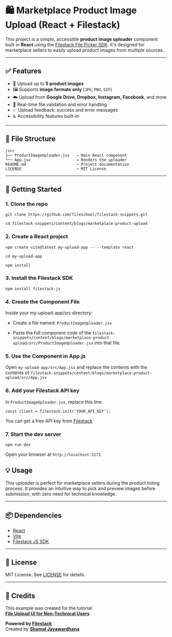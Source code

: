 # 🛍️ Marketplace Product Image Upload (React + Filestack)

This project is a simple, accessible **product image uploader** component built in **React** using the [Filestack File Picker SDK](https://www.filestack.com/docs/uploads/pickers/). It's designed for marketplace sellers to easily upload product images from multiple sources.

---

## ✅ Features

- 📁 Upload up to **5 product images**
- 🖼️ Supports **image formats only** (`JPG`, `PNG`, `GIF`)
- ☁️ Upload from **Google Drive, Dropbox, Instagram, Facebook**, and more
- 🧠 Real-time file validation and error handling
- ✅ Upload feedback: success and error messages
- ♿ Accessibility features built-in

---

## 📂 File Structure

```
/src
├── ProductImageUploader.jsx   → Main React component
└── App.jsx                    → Renders the uploader
README.md                      → Project documentation
LICENSE                        → MIT License
```

---

## 🚀 Getting Started

### 1. Clone the repo

`git clone https://github.com/fileschool/filestack-snippets.git`

`cd filestack-snippets/content/blogs/marketplace-product-upload`

### 2. Create a React project

`npm create vite@latest my-upload-app -- --template react`

`cd my-upload-app`

`npm install`

### 3. Install the Filestack SDK

`npm install filestack-js`

### 4. Create the Component File

Inside your my-upload-app/src directory:

- Create a file named:
`ProductImageUploader.jsx`

- Paste the full component code of the `filestack-snippets/content/blogs/marketplace-product-upload/src/ProductImageUploader.jsx` into that file.

### 5. Use the Component in App.js

Open `my-upload-app/src/App.jsx` and replace the contents with the contents of `filestack-snippets/content/blogs/marketplace-product-upload/src/App.jsx`

### 6. Add your Filestack API key

In `ProductImageUploader.jsx`, replace this line:

`const client = filestack.init('YOUR_API_KEY');`

You can get a free API key from [Filestack](https://www.filestack.com/)

### 7. Start the dev server

`npm run dev`

Open your browser at `http://localhost:5173`

## 💡 Usage

This uploader is perfect for marketplace sellers during the product listing process. It provides an intuitive way to pick and preview images before submission, with zero need for technical knowledge.

---

## 📦 Dependencies
- [React](https://react.dev/)
- [Vite](https://vite.dev/)
- [Filestack JS SDK](https://www.filestack.com/sdks/javascript/)

---

## 📝 License

MIT License. See [LICENSE](https://github.com/fileschool/filestack-snippets/blob/main/content/blogs/marketplace-product-image-upload-react/LICENSE) for details.

---

## 🙌 Credits

This example was created for the tutorial:  
**[File Upload UI for Non-Technical Users](https://blog.filestack.com/file-upload-ui-for-non-technical-users/)**

**Powered by [Filestack](https://www.filestack.com/)**  
Created by **[Shamal Jayawardhana](https://www.linkedin.com/in/shamal-jayawardhana/)**

